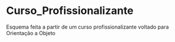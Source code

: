 # Curso_Profissionalizante
Esquema feita a partir de um curso profissionalizante voltado para Orientação a Objeto
